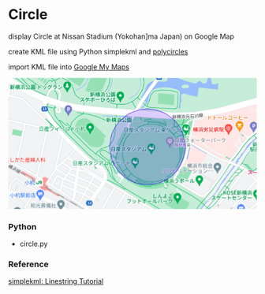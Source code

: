 Circle
===============

display  Circle at Nissan Stadium (Yokohan]ma Japan) on Google Map

create KML file using Python simplekml and [polycircles](https://polycircles.readthedocs.io/en/latest/kmls.html)


import KML file into [Google My Maps](https://www.google.com//intl/en/maps/about/mymaps/)

![circle](https://github.com/ohwada/World_Countries/blob/main/simplekml/circle/screenshots/circle.png)

### Python
- circle.py

### Reference
[simplekml: Linestring Tutorial](https://simplekml.readthedocs.io/en/latest/styles.html#simplekml.IconStyle)

